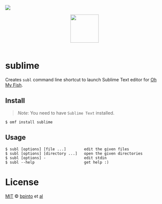 ![](https://img.shields.io/badge/license-MIT-007EC7.svg?style=flat-square)

<div align="center"> <a href="http://github.com/oh-my-fish/oh-my-fish"> <img width=90px  src="https://cloud.githubusercontent.com/assets/8317250/8510172/f006f0a4-230f-11e5-98b6-5c2e3c87088f.png"> </a></div><br>

sublime
=======

Creates `subl` command line shortcut to launch Sublime Text editor for [Oh My Fish](https://www.github.com/oh-my-fish/oh-my-fish).

Install
-------

> *Note*: You need to have `Sublime Text` installed.

```fish
$ omf install sublime
```

Usage
-----

```fish
$ subl [options] [file ...]        edit the given files
$ subl [options] [directory ...]   open the given directories
$ subl [options] -                 edit stdin
$ subl --help                      get help :)
```

License
=======

[MIT](http://opensource.org/licenses/MIT) © [bpinto](http://github.com/bpinto) et [al](https://github.com/bpinto/plugin-sublime/graphs/contributors)
